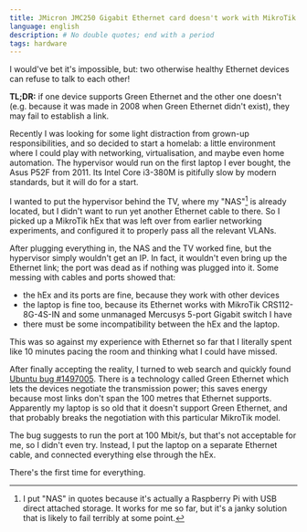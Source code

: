 ```yaml
---
title: JMicron JMC250 Gigabit Ethernet card doesn't work with MikroTik hEx (RB750Gr3)
language: english
description: # No double quotes; end with a period
tags: hardware
---
```


I would've bet it's impossible, but: two otherwise healthy Ethernet devices can
refuse to talk to each other!

**TL;DR:** if one device supports Green Ethernet and the other one doesn't (e.g.
because it was made in 2008 when Green Ethernet didn't exist), they may fail to
establish a link.

Recently I was looking for some light distraction from grown-up
responsibilities, and so decided to start a homelab: a little environment where
I could play with networking, virtualisation, and maybe even home automation.
The hypervisor would run on the first laptop I ever bought, the Asus P52F from
2011. Its Intel Core i3-380M is pitifully slow by modern standards, but it will
do for a start.

I wanted to put the hypervisor behind the TV, where my "NAS"[^1] is already
located, but I didn't want to run yet another Ethernet cable  to there. So
I picked up a MikroTik hEx that was left over from earlier networking
experiments, and configured it to properly pass all the relevant VLANs.

After plugging everything in, the NAS and the TV worked fine, but the hypervisor
simply wouldn't get an IP. In fact, it wouldn't even bring up the Ethernet link;
the port was dead as if nothing was plugged into it. Some messing with  cables
and ports showed that:

* the hEx and its ports are fine, because they work with other devices
* the laptop is fine too, because its Ethernet works with MikroTik
    CRS112-8G-4S-IN and some unmanaged Mercusys 5-port Gigabit switch I have
* there must be some incompatibility between the hEx and the laptop.

This was so against my experience with Ethernet so far that I literally spent
like 10 minutes pacing the room and thinking what I could have missed.

After finally accepting the reality, I turned to web search and quickly found
[Ubuntu bug #1497005][ubuntu-bug]. There is a technology called Green Ethernet
which lets the devices negotiate the transmission power; this saves energy
because most links don't span the 100 metres that Ethernet supports. Apparently
my laptop is so old that it doesn't support Green Ethernet, and that probably
breaks the negotiation with this particular MikroTik model.

The bug suggests to run the port at 100 Mbit/s, but that's not acceptable for
me, so I didn't even try. Instead, I put the laptop on a separate Ethernet
cable, and connected everything else through the hEx.

There's the first time for everything.

[^1]: I put "NAS" in quotes because it's actually a Raspberry Pi with USB direct
    attached storage. It works for me so far, but it's a janky solution that is
    likely to fail terribly at some point.

[ubuntu-bug]: https://bugs.launchpad.net/ubuntu/+source/linux/+bug/1497005
    "Ubuntu bug #1497005: 197b:0250 JMicron JMC250 Gigabit ethernet doesn't work"
